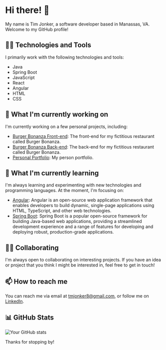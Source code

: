 # Hi there! 👋

My name is Tim Jonker, a software developer based in Manassas, VA. Welcome to my GitHub profile!

## 👨‍💻 Technologies and Tools

I primarily work with the following technologies and tools:

- Java
- Spring Boot
- JavaScript
- React
- Angular
- HTML
- CSS

## 🔭 What I'm currently working on

I'm currently working on a few personal projects, including:

- [Burger Bonanza Front-end](https://github.com/tmjonker/burger_bonanza-frontend): The front-end for my fictitious restaurant called Burger Bonanza.
- [Burger Bonanza Back-end](https://github.com/tmjonker/burger_bonanza_combined): The back-end for my fictitious restaurant called Burger Bonanza.
- [Personal Portfolio](https://github.com/tmjonker/angular_portfolio): My person portfolio.

## 🌱 What I'm currently learning

I'm always learning and experimenting with new technologies and programming languages. At the moment, I'm focusing on:

- [Angular](https://angular.io/): Angular is an open-source web application framework that enables developers to build dynamic, single-page applications using HTML, TypeScript, and other web technologies.
- [Spring Boot](https://spring.io/): Spring Boot is a popular open-source framework for building Java-based web applications, providing a streamlined development experience and a range of features for developing and deploying robust, production-grade applications.

## 👯‍♀️ Collaborating

I'm always open to collaborating on interesting projects. If you have an idea or project that you think I might be interested in, feel free to get in touch!

## 📫 How to reach me

You can reach me via email at [tmjonker8@gmail.com](mailto:tmjonker8@gmail.com), or follow me on [LinkedIn](https://linkedin.com/in/tmjonker8).

## 📊 GitHub Stats

![Your GitHub stats](https://github-readme-stats.vercel.app/api?username=tmjonker&show_icons=true&theme=radical)

Thanks for stopping by!
